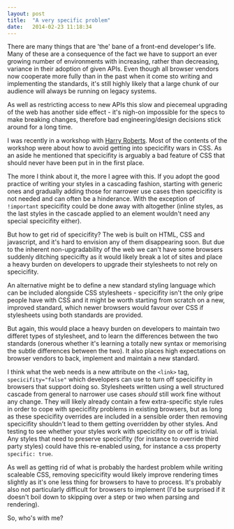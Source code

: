 ```yaml
---
layout: post
title:  "A very specific problem"
date:   2014-02-23 11:18:34
---
```


There are many things that are 'the' bane of a front-end developer's life. Many of these are a consequence of the fact we have to support an ever growing number of environments with increasing, rather than decreasing, variance in their adoption of given APIs. Even though all browser vendors now cooperate more fully than in the past when it come sto writing and implementing the standards, it's still highly likely that a large chunk of our audience will always be running on legacy systems.

As well as restricting access to new APIs this slow and piecemeal upgrading of the web has another side effect - it's nigh-on impossible for the specs to make breaking changes, therefore bad engineering/design decisions stick around for a long time. 

I was recently in a workshop with [Harry Roberts](http://csswizadry.com). Most of the contents of the workshop were about how to avoid getting into specicifity wars in CSS. As an aside he mentioned that specicifity is arguably a bad feature of CSS that should never have been put in in the first place. 

The more I think about it, the more I agree with this. If you adopt the good practice of writing your styles in a cascading fashion, starting with generic ones and gradually adding those for narrower use cases then specicifity is not needed and can often be a hinderance. With the exception of `!important` specicifity could be done away with altogether (inline styles, as the last styles in the cascade applied to an element wouldn't need any special specicifity either).

But how to get rid of specicifity? The web is built on HTML, CSS and javascript, and it's hard to envision any of them disappearing soon. But due to the inherent non-upgradability of the web we can't have some browsers suddenly ditching specicifty as it would likely break a lot of sites and place a heavy burden on developers to upgrade their stylesheets to not rely on specicifity.

An alternative might be to define a new standard styling language which can be included alongside CSS stylesheets - specicifity isn't the only gripe people have with CSS and it might be worth starting from scratch on a new, improved standard, which newer browsers would favour over CSS if stylesheets using both standards are provided.

But again, this would place a heavy burden on developers to maintain two differet types of stylesheet, and to learn the differences between the two standards (onerous whether it's learning a totally new syntax or memorising the subtle differences between the two). It also places high expectations on browser vendors to back, implement and maintain a new standard.

I think what the web needs is a new attribute on the `<link>` tag, `specicifity="false"` which developers can use to turn off specicifity in browsers that support doing so. Stylesheets written using a well structured cascade from general to narrower use cases *should* still work fine without any change. They will likely already contain a few extra-specific style rules in order to cope with specicifity problems in existing browsers, but as long as these specicifity overrides are included in a sensible order then removing specicifity shouldn't lead to them getting overridden by other styles. And testing to see whether your styles work with specicifity on or off is trivial. Any styles that need to preserve specicifity (for instance to override third party styles) could have this re-enabled using, for instance a css property `specific: true`.

As well as getting rid of what is probably the hardest problem while writing scaleable CSS, removing specicifity would likely improve rendering times slightly as it's one less thing for browsers to have to process. It's probably also not particularly difficult for browsers to implement (I'd be surprised if it doesn't boil down to skipping over a step or two when parsing and rendering).

So, who's with me?
